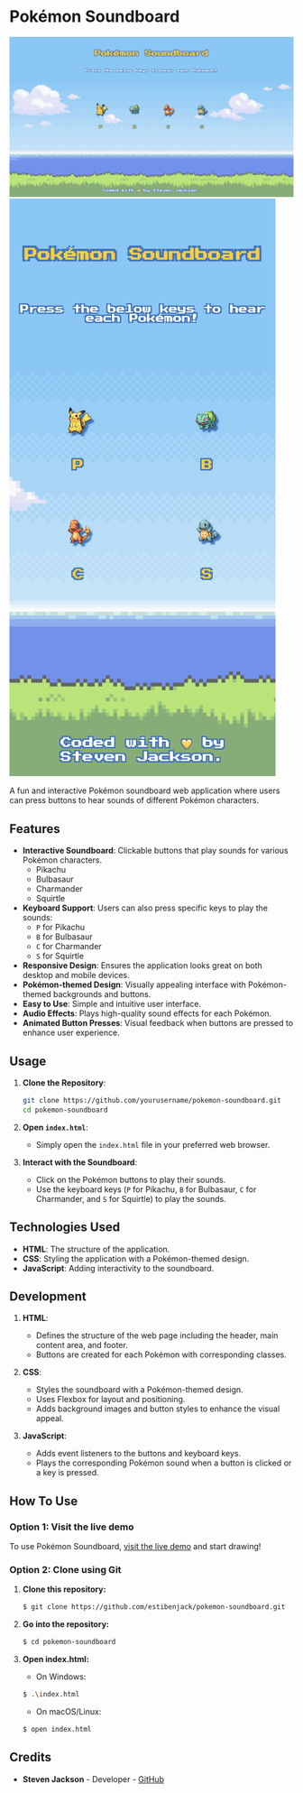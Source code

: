 # Pokémon Soundboard

![Pokémon Soundboard Preview](images/screenshot-desktop.png)
![Pokémon Soundboard Preview](images/screenshot-mobile.png)

A fun and interactive Pokémon soundboard web application where users can press buttons to hear sounds of different Pokémon characters.

## Features

- **Interactive Soundboard**: Clickable buttons that play sounds for various Pokémon characters.
  - Pikachu
  - Bulbasaur
  - Charmander
  - Squirtle
- **Keyboard Support**: Users can also press specific keys to play the sounds:
  - `P` for Pikachu
  - `B` for Bulbasaur
  - `C` for Charmander
  - `S` for Squirtle
- **Responsive Design**: Ensures the application looks great on both desktop and mobile devices.
- **Pokémon-themed Design**: Visually appealing interface with Pokémon-themed backgrounds and buttons.
- **Easy to Use**: Simple and intuitive user interface.
- **Audio Effects**: Plays high-quality sound effects for each Pokémon.
- **Animated Button Presses**: Visual feedback when buttons are pressed to enhance user experience.

## Usage

1. **Clone the Repository**:
    ```sh
    git clone https://github.com/yourusername/pokemon-soundboard.git
    cd pokemon-soundboard
    ```

2. **Open `index.html`**:
    - Simply open the `index.html` file in your preferred web browser.

3. **Interact with the Soundboard**:
    - Click on the Pokémon buttons to play their sounds.
    - Use the keyboard keys (`P` for Pikachu, `B` for Bulbasaur, `C` for Charmander, and `S` for Squirtle) to play the sounds.

## Technologies Used

- **HTML**: The structure of the application.
- **CSS**: Styling the application with a Pokémon-themed design.
- **JavaScript**: Adding interactivity to the soundboard.

## Development

1. **HTML**:
    - Defines the structure of the web page including the header, main content area, and footer.
    - Buttons are created for each Pokémon with corresponding classes.

2. **CSS**:
    - Styles the soundboard with a Pokémon-themed design.
    - Uses Flexbox for layout and positioning.
    - Adds background images and button styles to enhance the visual appeal.

3. **JavaScript**:
    - Adds event listeners to the buttons and keyboard keys.
    - Plays the corresponding Pokémon sound when a button is clicked or a key is pressed.

## How To Use

### Option 1: Visit the live demo
To use Pokémon Soundboard, [visit the live demo](https://estibenjack.github.io/pokemon-soundboard/) and start drawing!


### Option 2: Clone using Git
1. **Clone this repository:**
    ```sh
    $ git clone https://github.com/estibenjack/pokemon-soundboard.git
    ```

2. **Go into the repository:**
    ```sh
    $ cd pokemon-soundboard
    ```

3. **Open index.html:**
    - On Windows:
    ```sh
    $ .\index.html
    ```
    - On macOS/Linux:
    ```sh
    $ open index.html
    ```

## Credits

- **Steven Jackson** - Developer - [GitHub](https://github.com/estibenjack)

